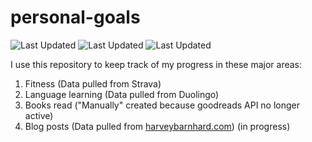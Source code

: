 # personal-goals
![Last Updated](https://img.shields.io/date/1625185565?color=FC4C02&label=Fitness%20Updated&logo=strava)
![Last Updated](https://img.shields.io/date/1625185565?color=7ac70c&label=Language%20Updated&logo=duolingo)
![Last Updated](https://img.shields.io/date/1625185565?color=e9e5cd&label=Books%20Updated&logo=goodreads)

I use this repository to keep track of my progress in these major areas:

1. Fitness (Data pulled from Strava)
2. Language learning (Data pulled from Duolingo)
3. Books read ("Manually" created because goodreads API no longer active)
4. Blog posts (Data pulled from [harveybarnhard.com](https://harveybarnhard.com)) (in progress)

